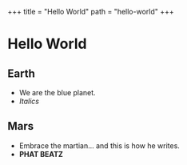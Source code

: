 +++
title = "Hello World"
path = "hello-world"
+++

# Hello World
## Earth
- We are the blue planet.
- *Italics*

## Mars
- Embrace the martian... and this is how he writes.
- **PHAT BEATZ**

